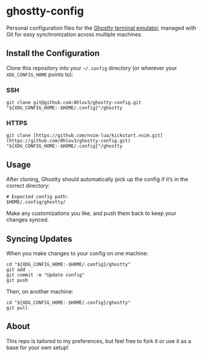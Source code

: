 # ghostty-config

Personal configuration files for the [Ghostty terminal emulator](https://ghostty.org/), managed with Git for easy synchronization across multiple machines.

## Install the Configuration

Clone this repository into your `~/.config` directory (or wherever your `XDG_CONFIG_HOME` points to):

### SSH

```shell
git clone git@github.com:0hlov3/ghostty-config.git "${XDG_CONFIG_HOME:-$HOME/.config}"/ghostty
```

### HTTPS

```shell
git clone [https://github.com/nvim-lua/kickstart.nvim.git](https://github.com/0hlov3/ghostty-config.git) "${XDG_CONFIG_HOME:-$HOME/.config}"/ghostty
```

## Usage
After cloning, Ghostty should automatically pick up the config if it’s in the correct directory:

```shell
# Expected config path:
$HOME/.config/ghostty/
```

Make any customizations you like, and push them back to keep your changes synced.

## Syncing Updates
When you make changes to your config on one machine:

```shell
cd "${XDG_CONFIG_HOME:-$HOME/.config}/ghostty"
git add .
git commit -m "Update config"
git push
```

Then, on another machine:

```shell
cd "${XDG_CONFIG_HOME:-$HOME/.config}/ghostty"
git pull
```

## About

This repo is tailored to my preferences, but feel free to fork it or use it as a base for your own setup!
